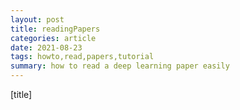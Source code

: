 ```yaml
---
layout: post
title: readingPapers
categories: article
date: 2021-08-23
tags: howto,read,papers,tutorial
summary: how to read a deep learning paper easily
---
```

[title]

